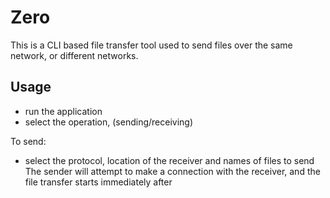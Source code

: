 # Zero

This is a CLI based file transfer tool used to send files over the same network, or different networks.

## Usage

* run the application
* select the operation, (sending/receiving)

To send:

* select the protocol, location of the receiver and names of files to send
The sender will attempt to make a connection with the receiver, and the file transfer starts immediately after
